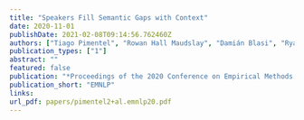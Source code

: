 ```yaml
---
title: "Speakers Fill Semantic Gaps with Context"
date: 2020-11-01
publishDate: 2021-02-08T09:14:56.762460Z
authors: ["Tiago Pimentel", "Rowan Hall Maudslay", "Damián Blasi", "Ryan Cotterell"]
publication_types: ["1"]
abstract: ""
featured: false
publication: "*Proceedings of the 2020 Conference on Empirical Methods in Natural Language Processing*"
publication_short: "EMNLP"
links:
url_pdf: papers/pimentel2+al.emnlp20.pdf
---
```


